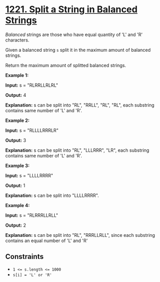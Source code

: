 # [1221. Split a String in Balanced Strings](https://leetcode.com/problems/split-a-string-in-balanced-strings/)

_Balanced_ strings are those who have equal quantity of 'L' and 'R' characters.

Given a balanced string `s` split it in the maximum amount of balanced strings.

Return the maximum amount of splitted balanced strings.

**Example 1:**

**Input:** s = "RLRRLLRLRL"

**Output:** 4

**Explanation:** s can be split into "RL", "RRLL", "RL", "RL", each substring contains same number of 'L' and 'R'.

**Example 2:**

**Input:** s = "RLLLLRRRLR"

**Output:** 3

**Explanation:** s can be split into "RL", "LLLRRR", "LR", each substring contains same number of 'L' and 'R'.

**Example 3:**

**Input:** s = "LLLLRRRR"

**Output:** 1

**Explanation:** s can be split into "LLLLRRRR".

**Example 4:**

**Input:** s = "RLRRRLLRLL"

**Output:** 2

**Explanation:** s can be split into "RL", "RRRLLRLL", since each substring contains an equal number of 'L' and 'R'

## Constraints

- `1 <= s.length <= 1000`
- `s[i] = 'L' or 'R'`
